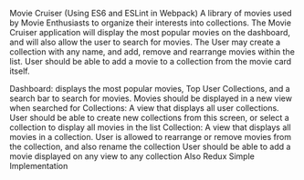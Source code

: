 Movie Cruiser (Using ES6 and ESLint in Webpack)
A library of movies used by Movie Enthusiasts to organize their interests into collections. The Movie Cruiser application will display the most popular movies on the dashboard, and will also allow the user to search for movies. The User may create a collection with any name, and add, remove and rearrange movies within the list. User should be able to add a movie to a collection from the movie card itself.

Dashboard: displays the most popular movies, Top User Collections, and a search bar to search for movies. Movies should be displayed in a new view when searched for
Collections: A view that displays all user collections. User should be able to create new collections from this screen, or select a collection to display all movies in the list
Collection: A view that displays all movies in a collection. User is allowed to rearrange or remove movies from the collection, and also rename the collection
User should be able to add a movie displayed on any view to any collection
Also Redux Simple Implementation